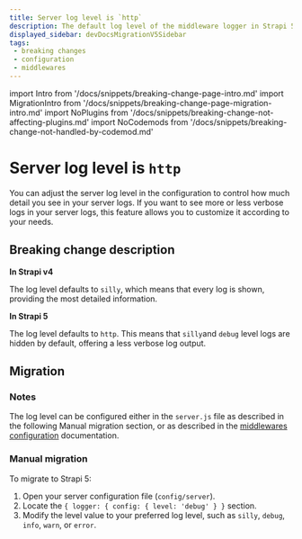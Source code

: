 ```yaml
---
title: Server log level is `http`
description: The default log level of the middleware logger in Strapi 5 is 'http'.
displayed_sidebar: devDocsMigrationV5Sidebar
tags:
 - breaking changes
 - configuration
 - middlewares
---
```


import Intro from '/docs/snippets/breaking-change-page-intro.md'
import MigrationIntro from '/docs/snippets/breaking-change-page-migration-intro.md'
import NoPlugins from '/docs/snippets/breaking-change-not-affecting-plugins.md'
import NoCodemods from '/docs/snippets/breaking-change-not-handled-by-codemod.md'

# Server log level is `http`

You can adjust the server log level in the configuration to control how much detail you see in your server logs. If you want to see more or less verbose logs in your server logs, this feature allows you to customize it according to your needs.

<Intro />
<NoPlugins />
<NoCodemods />

## Breaking change description

<SideBySideContainer>

<SideBySideColumn>

**In Strapi v4**

The log level defaults to `silly`, which means that every log is shown, providing the most detailed information.

</SideBySideColumn>

<SideBySideColumn>

**In Strapi 5**

The log level defaults to `http`. This means that `silly`and `debug` level logs are hidden by default, offering a less verbose log output.

</SideBySideColumn>

</SideBySideContainer>

## Migration

<MigrationIntro />

### Notes

The log level can be configured either in the `server.js` file as described in the following Manual migration section, or as described in the [middlewares configuration](/dev-docs/configurations/middlewares#logger) documentation.

### Manual migration

To migrate to Strapi 5:

1. Open your server configuration file (`config/server`).
2. Locate the `{ logger: { config: { level: 'debug' } }` section.
3. Modify the level value to your preferred log level, such as `silly`, `debug`, `info`, `warn`, or `error`.
